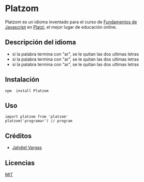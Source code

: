 # Platzom
Platzom es un idioma inventado para el curso de
[Fundamentos de Javascript](https://www.platzi.com/js)
en [Platzi](https://www.platzi.com), el mejor lugar de
educación online.

## Descripción del idioma
- si la palabra termina con "ar", se le quitan las dos ultimas letras
- si la palabra termina con "ar", se le quitan las dos ultimas letras
- si la palabra termina con "ar", se le quitan las dos ultimas letras

## Instalación
```
npm  install Platzom
```
## Uso
```
import platzom from 'platzom'
platzom('programar') // program
```
## Créditos
- [Jahdiel Vargas](https://platzi.com/@jahdielvargas/)

## Licencias
[MIT](https://opensource.org/licenses/MIT)
